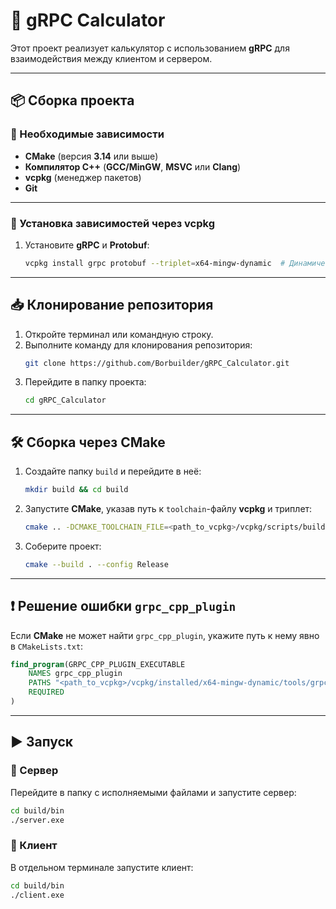 # 🚀 gRPC Calculator

Этот проект реализует калькулятор с использованием **gRPC** для взаимодействия между клиентом и сервером.

---

## 📦 Сборка проекта

### 🔹 Необходимые зависимости
- **CMake** (версия **3.14** или выше)
- **Компилятор C++** (**GCC/MinGW**, **MSVC** или **Clang**)
- **vcpkg** (менеджер пакетов)
- **Git**

---

### 🔹 Установка зависимостей через vcpkg
1. Установите **gRPC** и **Protobuf**:
   ```bash
   vcpkg install grpc protobuf --triplet=x64-mingw-dynamic  # Динамическая линковка
   ```

---

## 📥 Клонирование репозитория
1. Откройте терминал или командную строку.
2. Выполните команду для клонирования репозитория:
   ```bash
   git clone https://github.com/Borbuilder/gRPC_Calculator.git
   ```
3. Перейдите в папку проекта:
   ```bash
   cd gRPC_Calculator
   ```

---

## 🛠️ Сборка через CMake
1. Создайте папку `build` и перейдите в неё:
   ```bash
   mkdir build && cd build
   ```
2. Запустите **CMake**, указав путь к `toolchain`-файлу **vcpkg** и триплет:
   ```bash
   cmake .. -DCMAKE_TOOLCHAIN_FILE=<path_to_vcpkg>/vcpkg/scripts/buildsystems/vcpkg.cmake -DVCPKG_TARGET_TRIPLET=x64-mingw-dynamic
   ```
3. Соберите проект:
   ```bash
   cmake --build . --config Release
   ```

---

## ❗ Решение ошибки `grpc_cpp_plugin`  
Если **CMake** не может найти `grpc_cpp_plugin`, укажите путь к нему явно в `CMakeLists.txt`:

```cmake
find_program(GRPC_CPP_PLUGIN_EXECUTABLE
    NAMES grpc_cpp_plugin
    PATHS "<path_to_vcpkg>/vcpkg/installed/x64-mingw-dynamic/tools/grpc"
    REQUIRED
)
```

---

## ▶️ Запуск

### 🔹 Сервер
Перейдите в папку с исполняемыми файлами и запустите сервер:
```bash
cd build/bin
./server.exe
```

### 🔹 Клиент
В отдельном терминале запустите клиент:
```bash
cd build/bin
./client.exe
```

